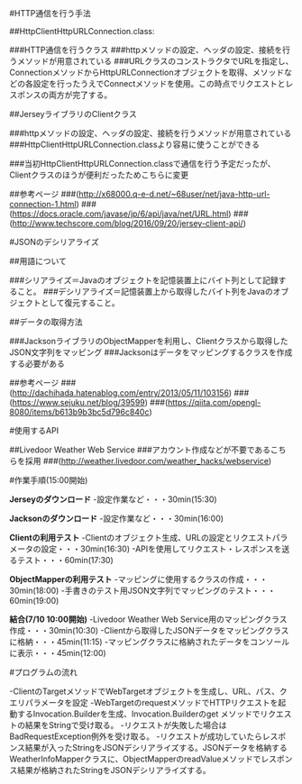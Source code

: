 ﻿#HTTP通信を行う手法

##HttpClientHttpURLConnection.class:

###HTTP通信を行うクラス
###httpメソッドの設定、ヘッダの設定、接続を行うメソッドが用意されている
###URLクラスのコンストラクタでURLを指定し、ConnectionメソッドからHttpURLConnectionオブジェクトを取得、メソッドなどの各設定を行ったうえでConnectメソッドを使用。この時点でリクエストとレスポンスの両方が完了する。

##JerseyライブラリのClientクラス

###httpメソッドの設定、ヘッダの設定、接続を行うメソッドが用意されている
###HttpClientHttpURLConnection.classより容易に使うことができる

###当初HttpClientHttpURLConnection.classで通信を行う予定だったが、Clientクラスのほうが便利だったためこちらに変更

##参考ページ
###(http://x68000.q-e-d.net/~68user/net/java-http-url-connection-1.html)
###(https://docs.oracle.com/javase/jp/6/api/java/net/URL.html)
###(http://www.techscore.com/blog/2016/09/20/jersey-client-api/)



#JSONのデシリアライズ

##用語について

###シリアライズ＝Javaのオブジェクトを記憶装置上にバイト列として記録すること。
###デシリアライズ＝記憶装置上から取得したバイト列をJavaのオブジェクトとして復元すること。

##データの取得方法

###JacksonライブラリのObjectMapperを利用し、Clientクラスから取得したJSON文字列をマッピング
###Jacksonはデータをマッピングするクラスを作成する必要がある

##参考ページ
###(http://dachihada.hatenablog.com/entry/2013/05/11/103156)
###(https://www.sejuku.net/blog/39599)
###(https://qiita.com/opengl-8080/items/b613b9b3bc5d796c840c)



#使用するAPI

##Livedoor Weather Web Service
###アカウント作成などが不要であるこちらを採用
###(http://weather.livedoor.com/weather_hacks/webservice)


#作業手順(15:00開始)

__Jerseyのダウンロード__
-設定作業など・・・30min(15:30)

__Jacksonのダウンロード__
-設定作業など・・・30min(16:00)

__Clientの利用テスト__
-Clientのオブジェクト生成、URLの設定とリクエストパラメータの設定・・・30min(16:30)
-APIを使用してリクエスト・レスポンスを送るテスト・・・60min(17:30)

__ObjectMapperの利用テスト__
-マッピングに使用するクラスの作成・・・30min(18:00)
-手書きのテスト用JSON文字列でマッピングのテスト・・・60min(19:00)

__結合(7/10 10:00開始)__
-Livedoor Weather Web Service用のマッピングクラス作成・・・30min(10:30)
-Clientから取得したJSONデータをマッピングクラスに格納・・・45min(11:15)
-マッピングクラスに格納されたデータをコンソールに表示・・・45min(12:00)



#プログラムの流れ

-ClientのTargetメソッドでWebTargetオブジェクトを生成し、URL、パス、クエリパラメータを設定
-WebTargetのrequestメソッドでHTTPリクエストを起動するInvocation.Builderを生成、Invocation.Builderのget メソッドでリクエストの結果をStringで受け取る。
-リクエストが失敗した場合はBadRequestException例外を受け取る。
-リクエストが成功していたらレスポンス結果が入ったStringをJSONデシリアライズする。JSONデータを格納するWeatherInfoMapperクラスに、ObjectMapperのreadValueメソッドでレスポンス結果が格納されたStringをJSONデシリアライズする。
